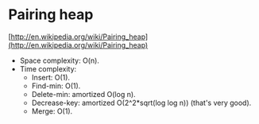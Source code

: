 # Pairing heap

[http://en.wikipedia.org/wiki/Pairing_heap](http://en.wikipedia.org/wiki/Pairing_heap)

* Space complexity: O(n).
* Time complexity:
    * Insert: O(1).
    * Find-min: O(1).
    * Delete-min: amortized O(log n).
    * Decrease-key: amortized O(2^2*sqrt(log log n)) (that's very good).
    * Merge: O(1).
